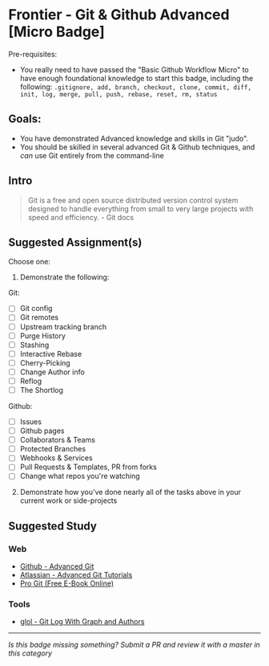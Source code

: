Frontier - Git & Github Advanced [Micro Badge]
==============================================

Pre-requisites:
- You really need to have passed the "Basic Github Workflow Micro" to have enough foundational knowledge to start this badge, including the following: `.gitignore, add, branch, checkout, clone, commit, diff, init, log, merge, pull, push, rebase, reset, rm, status`

Goals:
------

- You have demonstrated Advanced knowledge and skills in Git "judo".
- You should be skilled in several advanced Git & Github techniques, and *can* use Git entirely from the command-line

Intro
-----

> Git is a free and open source distributed version control system designed to handle everything from small to very large projects with speed and efficiency. - Git docs




Suggested Assignment(s)
-----------------------

Choose one:

1) Demonstrate the following:

Git:  

- [ ] Git config
- [ ] Git remotes
- [ ] Upstream tracking branch
- [ ] Purge History
- [ ] Stashing
- [ ] Interactive Rebase
- [ ] Cherry-Picking
- [ ] Change Author info
- [ ] Reflog
- [ ] The Shortlog

Github:  

- [ ] Issues
- [ ] Github pages
- [ ] Collaborators & Teams
- [ ] Protected Branches
- [ ] Webhooks & Services
- [ ] Pull Requests & Templates, PR from forks
- [ ] Change what repos you're watching

2) Demonstrate how you've done nearly all of the tasks above in your current work or side-projects


Suggested Study
---------------

### Web

- [Github - Advanced Git](https://help.github.com/categories/advanced-git/)
- [Atlassian - Advanced Git Tutorials](https://www.atlassian.com/git/tutorials/advanced-overview)
- [Pro Git (Free E-Book Online)](http://www.git-scm.com/book/en/v2)

### Tools

 - [glol - Git Log With Graph and Authors](https://github.com/robbyrussell/oh-my-zsh/blob/95371afdd8e94bc9130b6b323a8eecb63a3c71e6/plugins/git/git.plugin.zsh#L173)

-----

*Is this badge missing something? Submit a PR and review it with a master in this category*
